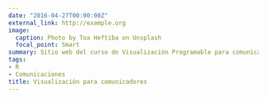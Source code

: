 ```yaml
---
date: "2016-04-27T00:00:00Z"
external_link: http://example.org
image:
  caption: Photo by Toa Heftiba on Unsplash
  focal_point: Smart
summary: Sitio web del curso de Visualización Programable para comunicadores
tags: 
- R
- Comunicaciones
title: Visualización para comunicadores
---
```

